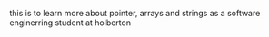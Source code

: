 this is to learn more about pointer, arrays and strings as a software enginerring student at holberton
